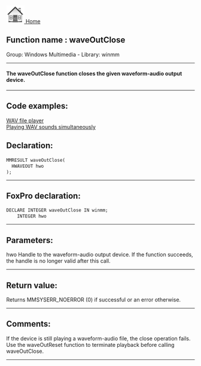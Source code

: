 [<img src="../../images/home.png"> Home ](https://github.com/VFPX/Win32API)  

## Function name : waveOutClose
Group: Windows Multimedia - Library: winmm    
***  


#### The waveOutClose function closes the given waveform-audio output device.
***  


## Code examples:
[WAV file player](../../samples/sample_417.md)  
[Playing WAV sounds simultaneously](../../samples/sample_523.md)  

## Declaration:
```foxpro  
MMRESULT waveOutClose(
  HWAVEOUT hwo
);  
```  
***  


## FoxPro declaration:
```foxpro  
DECLARE INTEGER waveOutClose IN winmm;
	INTEGER hwo  
```  
***  


## Parameters:
hwo 
Handle to the waveform-audio output device. If the function succeeds, the handle is no longer valid after this call.  
***  


## Return value:
Returns MMSYSERR_NOERROR (0) if successful or an error otherwise.  
***  


## Comments:
If the device is still playing a waveform-audio file, the close operation fails. Use the waveOutReset function to terminate playback before calling waveOutClose.  
  
***  

